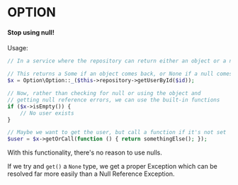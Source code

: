 # OPTION

#### Stop using null!

Usage:

```php
// In a service where the repository can return either an object or a null

// This returns a Some if an object comes back, or None if a null comes back
$x = Option\Option::_($this->repository->getUserById($id));

// Now, rather than checking for null or using the object and
// getting null reference errors, we can use the built-in functions
if ($x->isEmpty()) {
    // No user exists
}

// Maybe we want to get the user, but call a function if it's not set
$user = $x->getOrCall(function () { return somethingElse(); });
```

With this functionality, there's no reason to use nulls.

If we try and `get()` a `None` type, we get a proper Exception which can
be resolved far more easily than a Null Reference Exception.
